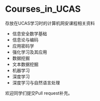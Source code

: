# Courses_in_UCAS
存放在UCAS学习时的计算机网安课程相关资料

+ 信息安全数学基础
+ 信息论与编码
+ 应用密码学
+ 强化学习及其应用
+ 数据挖掘
+ 文本数据挖掘
+ 机器学习
+ 深度学习
+ 深度学习与自然语言处理

欢迎同学们提交Pull request补充。

